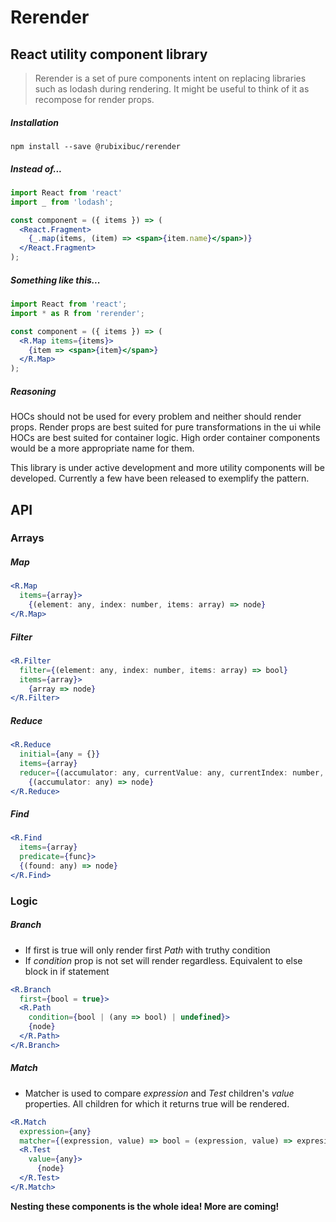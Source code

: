 # Rerender
 
## React utility component library

> Rerender is a set of pure components intent on replacing libraries such as lodash during rendering. It might be useful to think of it as recompose for render props.

##### Installation

```text
npm install --save @rubixibuc/rerender
```

##### Instead of...

```jsx harmony
import React from 'react'
import _ from 'lodash';

const component = ({ items }) => (
  <React.Fragment>
    {_.map(items, (item) => <span>{item.name}</span>)}
  </React.Fragment>
);
```
##### Something like this...

```jsx harmony
import React from 'react';
import * as R from 'rerender';

const component = ({ items }) => (
  <R.Map items={items}>
    {item => <span>{item}</span>}
  </R.Map>
);
```

##### Reasoning

HOCs should not be used for every problem and neither should render props. Render props are best suited for pure transformations in the ui while HOCs are best suited for container logic. High order container components would be a more appropriate name for them.

This library is under active development and more utility components will be developed. Currently a few have been released to exemplify the pattern.

## API

### Arrays

##### Map

```jsx harmony
<R.Map 
  items={array}>
    {(element: any, index: number, items: array) => node}
</R.Map> 
```
##### Filter

```jsx harmony
<R.Filter 
  filter={(element: any, index: number, items: array) => bool} 
  items={array}>
    {array => node}
</R.Filter>
```

##### Reduce

```jsx harmony
<R.Reduce 
  initial={any = {}} 
  items={array} 
  reducer={(accumulator: any, currentValue: any, currentIndex: number, items: array) => accumulator: any}>
    {(accumulator: any) => node}
</R.Reduce>
```

##### Find

```jsx harmony
<R.Find
  items={array}
  predicate={func}>
  {(found: any) => node}
</R.Find>
```

### Logic

##### Branch

* If first is true will only render first *Path* with truthy condition
* If *condition* prop is not set will render regardless. Equivalent to else block in if statement

```jsx harmony
<R.Branch 
  first={bool = true}>
  <R.Path
    condition={bool | (any => bool) | undefined}>
    {node}
  </R.Path> 
</R.Branch>
```

##### Match

* Matcher is used to compare *expression* and *Test* children's *value* properties. All children for which it returns true will be rendered. 

```jsx harmony
<R.Match 
  expression={any}
  matcher={(expression, value) => bool = (expression, value) => expresion === value}>
  <R.Test 
    value={any}>
      {node}
  </R.Test>
</R.Match>
```

**Nesting these components is the whole idea! More are coming!**
